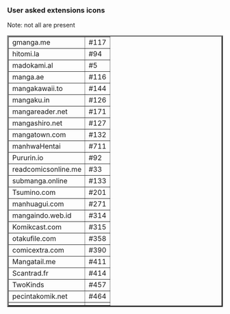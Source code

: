 <h3>User asked extensions icons</h3>
  <p> Note: not all are present</p>
<div id=3D"Book1_31863" align=3Dcenter x:publishsource=3D"Excel">
	<table border=3D0 cellpadding=3D0 cellspacing=3D0 width=3D269 style=3D'bord=
er-collapse:
 collapse;table-layout:fixed;width:202pt'>
		<col width=3D143 style=3D'mso-width-source:userset;mso-width-alt:5229;widt=
h:107pt'>
			<col class=3Dxl6531863 width=3D126 style=3D'mso-width-source:userset;mso-w=
idth-alt:
 4608;width:95pt'>
				<tr height=3D20 style=3D'height:15.0pt'>
					<td height=3D20 class=3Dxl1531863 width=3D143 style=3D'height:15.0pt;width:107pt'>gmanga.me</td>
					<td class=3Dxl6531863 width=3D126 style=3D'width:95pt'>#117</td>
				</tr>
				<tr height=3D20 style=3D'height:15.0pt'>
					<td height=3D20 class=3Dxl1531863 style=3D'height:15.0pt'>hitomi.la</td>
					<td class=3Dxl6531863>#94</td>
				</tr>
				<tr height=3D20 style=3D'height:15.0pt'>
					<td height=3D20 class=3Dxl1531863 style=3D'height:15.0pt'>madokami.al</td>
					<td class=3Dxl6531863>#5</td>
				</tr>
				<tr height=3D20 style=3D'height:15.0pt'>
					<td height=3D20 class=3Dxl1531863 style=3D'height:15.0pt'>manga.ae</td>
					<td class=3Dxl6531863>#116</td>
				</tr>
				<tr height=3D20 style=3D'height:15.0pt'>
					<td height=3D20 class=3Dxl1531863 style=3D'height:15.0pt'>mangakawaii.to</td>
						<td class=3Dxl6531863>#144</td>
					</tr>
					<tr height=3D20 style=3D'height:15.0pt'>
						<td height=3D20 class=3Dxl1531863 style=3D'height:15.0pt'>mangaku.in</td>
						<td class=3Dxl6531863>#126</td>
					</tr>
					<tr height=3D20 style=3D'height:15.0pt'>
						<td height=3D20 class=3Dxl1531863 style=3D'height:15.0pt'>mangareader.net
</td>
						<td class=3Dxl6531863>#171</td>
					</tr>
					<tr height=3D20 style=3D'height:15.0pt'>
						<td height=3D20 class=3Dxl1531863 style=3D'height:15.0pt'>mangashiro.net</td>
							<td class=3Dxl6531863>#127</td>
						</tr>
						<tr height=3D20 style=3D'height:15.0pt'>
							<td height=3D20 class=3Dxl1531863 style=3D'height:15.0pt'>mangatown.com
							</td>
							<td class=3Dxl6531863>#132</td>
						</tr>
						<tr height=3D20 style=3D'height:15.0pt'>
							<td height=3D20 class=3Dxl1531863 style=3D'height:15.0pt'>manhwaHentai
							</td>
							<td class=3Dxl6531863>#711</td>
						</tr>
						<tr height=3D20 style=3D'height:15.0pt'>
							<td height=3D20 class=3Dxl1531863 style=3D'height:15.0pt'>Pururin.io</td>
							<td class=3Dxl6531863>#92</td>
						</tr>
						<tr height=3D20 style=3D'height:15.0pt'>
							<td height=3D20 class=3Dxl1531863 style=3D'height:15.0pt'>readcomicsonline.me</td>
							<td class=3Dxl6531863>#33</td>
						</tr>
						<tr height=3D20 style=3D'height:15.0pt'>
							<td height=3D20 class=3Dxl1531863 style=3D'height:15.0pt'>submanga.online</td>
							<td class=3Dxl6531863>#133</td>
						</tr>
						<tr height=3D20 style=3D'height:15.0pt'>
							<td height=3D20 class=3Dxl1531863 style=3D'height:15.0pt'>
								<span style=3D'=
box-sizing: border-box'>Tsumino.com</span>
							</td>
							<td class=3Dxl6531863>
								<span style=3D'box-sizing: border-box;letter-spacin=
g:-1px'>#201</span>
							</td>
						</tr>
						<tr height=3D20 style=3D'height:15.0pt'>
							<td height=3D20 class=3Dxl1531863 style=3D'height:15.0pt'>
								<span style=3D'=
box-sizing: border-box'>manhuagui.com</span>
							</td>
							<td class=3Dxl6531863>
								<span style=3D'box-sizing: border-box;letter-spacin=
g:-1px'>#271</span>
							</td>
						</tr>
						<tr height=3D20 style=3D'height:15.0pt'>
							<td height=3D20 class=3Dxl1531863 style=3D'height:15.0pt'>mangaindo.web.id</td>
							<td class=3Dxl6531863>#314</td>
						</tr>
						<tr height=3D20 style=3D'height:15.0pt'>
							<td height=3D20 class=3Dxl1531863 style=3D'height:15.0pt'>
								<span style=3D'=
box-sizing: border-box'>Komikcast.com</span>
							</td>
							<td class=3Dxl6531863>
								<span style=3D'box-sizing: border-box;letter-spacin=
g:-1px'>#315</span>
							</td>
						</tr>
						<tr height=3D20 style=3D'height:15.0pt'>
							<td height=3D20 class=3Dxl1531863 style=3D'height:15.0pt'>
								<span style=3D'=
font-variant-ligatures: normal;
  font-variant-caps: normal;orphans: 2;text-align:start;widows: 2;-webkit-t=
ext-stroke-width: 0px;
  text-decoration-style: initial;text-decoration-color: initial'>otakufile.com</span>
							</td>
							<td class=3Dxl6531863>
								<span style=3D'box-sizing: border-box;letter-spacin=
g:-1px'>#358</span>
							</td>
						</tr>
						<tr height=3D20 style=3D'height:15.0pt'>
							<td height=3D20 class=3Dxl1531863 style=3D'height:15.0pt'>comicextra.com</td>
								<td class=3Dxl6531863>
									<span style=3D'box-sizing: border-box;letter-spacin=
g:-1px'>#390</span>
								</td>
							</tr>
							<tr height=3D20 style=3D'height:15.0pt'>
								<td height=3D20 class=3Dxl1531863 style=3D'height:15.0pt'>
									<span style=3D'=
box-sizing: border-box'>Mangatail.me</span>
								</td>
								<td class=3Dxl6531863>#411</td>
							</tr>
							<tr height=3D20 style=3D'height:15.0pt'>
								<td height=3D20 class=3Dxl1531863 style=3D'height:15.0pt'>
									<span style=3D'=
box-sizing: border-box'>Scantrad.fr</span>
								</td>
								<td class=3Dxl6531863>#414</td>
							</tr>
							<tr height=3D20 style=3D'height:15.0pt'>
								<td height=3D20 class=3Dxl1531863 style=3D'height:15.0pt'>
									<span style=3D'=
box-sizing: border-box'>TwoKinds</span>
								</td>
								<td class=3Dxl6531863>#457</td>
							</tr>
							<tr height=3D20 style=3D'height:15.0pt'>
								<td height=3D20 class=3Dxl1531863 style=3D'height:15.0pt'>pecintakomik.net</td>
								<td class=3Dxl6531863>#464</td>
							</tr>
							<![if supportMisalignedColumns]>
							<tr height=3D0 style=3D'display:none'>
								<td width=3D143 style=3D'width:107pt'></td>
								<td width=3D126 style=3D'width:95pt'></td>
							</tr>
							<![endif]>
						</table>
					</div>
